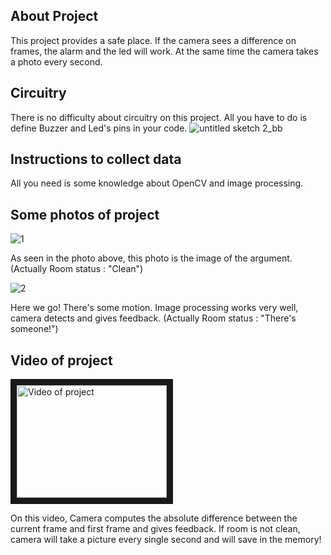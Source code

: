 ## About Project

This project provides a safe place. If the camera sees a difference on frames, the alarm and the led will work.
At the same time the camera takes a photo every second.

## Circuitry

There is no difficulty about circuitry on this project.
All you have to do is define Buzzer and Led's pins in your code.
![untitled sketch 2_bb](https://user-images.githubusercontent.com/28205392/38816428-b7db94c2-419e-11e8-87a2-2541f0ec14b1.jpg)

## Instructions to collect data

All you need is some knowledge about OpenCV and image processing.

## Some photos of project

![1](https://user-images.githubusercontent.com/28205392/38816837-a9de35fe-419f-11e8-955f-06a9d81fb799.png)

As seen in the photo above, this photo is the image of the argument. (Actually Room status : "Clean")

![2](https://user-images.githubusercontent.com/28205392/38817024-20a71db8-41a0-11e8-80c6-c23733afb195.png)

Here we go! There's some motion. Image processing works very well, camera detects and gives feedback. (Actually Room status : "There's someone!")

## Video of project

<a href="http://www.youtube.com/watch?feature=player_embedded&v=PIh0jmxP5Uo
" target="_blank"><img src="http://img.youtube.com/vi/PIh0jmxP5Uo/0.jpg" 
alt="Video of project" width="240" height="180" border="10" /></a>


On this video, Camera computes the absolute difference between the current frame and first frame and gives feedback. If room is not clean, camera will take a picture every single second and will save in the memory!
